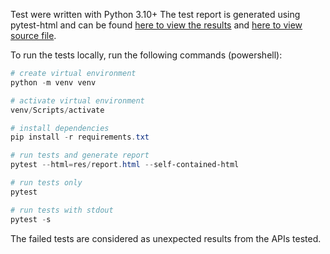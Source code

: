 Test were written with Python 3.10+
The test report is generated using pytest-html and can be found [here to view the results](https://htmlpreview.github.io/?https://github.com/KILLERWHOPPER/ECSE429_Project/blob/master/res/report.html) and [here to view source file](res/report.html).

To run the tests locally, run the following commands (powershell):
```powershell
# create virtual environment
python -m venv venv

# activate virtual environment
venv/Scripts/activate

# install dependencies
pip install -r requirements.txt

# run tests and generate report
pytest --html=res/report.html --self-contained-html 

# run tests only
pytest

# run tests with stdout
pytest -s
```

The failed tests are considered as unexpected results from the APIs tested.
